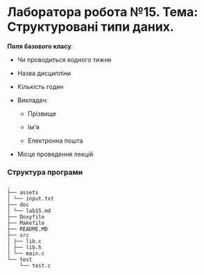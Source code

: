# Лаборатора робота №15. Тема: Структуровані типи даних.

__Поля базового класу__:

 * Чи проводиться кодного тижня

 * Назва дисципліни

 * Кількість годин

 * Викладач:

     * Прізвище

     * Ім'я

     * Електронна пошта

 * Місце проведення лекцій

### Структура програми

```
.
├── assets
│ └── input.txt
├── doc
│ └── lab15.md
├── Doxyfile
├── Makefile
├── README.MD
├── src
│ ├── lib.c
│ ├── lib.h
│ └── main.c
└── test
    └── test.c


```

